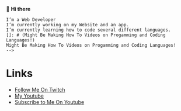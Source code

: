 👋 **Hi there**

    I’m a Web Developer
    I’m currently working on my Website and an app.
    I’m currently learning how to code several different languages.
    []: # (Might Be Making How To Videos on Progamming and Coding Languages!)
    Might Be Making How To Videos on Progamming and Coding Languages!
    -->

Links
===========
- [Follow Me On Twitch](https://twitch.tv/batlantern18)
- [My Youtube](https://batlantern18.github.io/redirect/youtube.html)
- [Subscribe to Me On Youtube](https://batlantern18.github.io/redirect/subscribeonyoutube.html)

<!--
**batlantern18/batlantern18** is a ✨ _special_ ✨ repository because its `README.md` (this file) appears on your GitHub profile.

Here are some ideas to get you started:

- 🔭 I’m currently working on ...
- 🌱 I’m currently learning ...
- 👯 I’m looking to collaborate on ...
- 🤔 I’m looking for help with ...
- 💬 Ask me about ...
- 📫 How to reach me: ...
- 😄 Pronouns: ...
- ⚡ Fun fact: ...
-->
